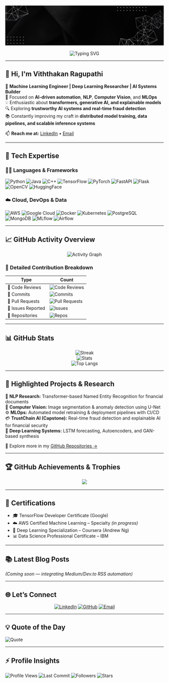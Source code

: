<!-- 🎯 Personal Banner -->
![github-banner](https://github.com/RViththakan/RViththakan/blob/main/Black%20and%20Yellow%20Web%20Developer%20LinkedIn%20Banner.png)

<div align="center">
  
![Typing SVG](https://readme-typing-svg.herokuapp.com?font=Fira+Code&weight=700&pause=1000&color=8B5CF6&vCenter=true&random=false&width=500&lines=Machine+Learning+Engineer;Deep+Learning+Researcher;Java+Developer;AI+System+Architect;Building+Trustworthy+AI)

</div>

---

## 👋 **Hi, I'm Viththakan Ragupathi**

🚀 **Machine Learning Engineer | Deep Learning Researcher | AI Systems Builder**  
🎯 Focused on **AI-driven automation**, **NLP**, **Computer Vision**, and **MLOps**  
💡 Enthusiastic about **transformers, generative AI, and explainable models**  
🔍 Exploring **trustworthy AI systems and real-time fraud detection**  
📚 Constantly improving my craft in **distributed model training, data pipelines, and scalable inference systems**  

📫 **Reach me at:** [LinkedIn](https://www.linkedin.com/in/rviththakan/) • [Email](mailto:r.viththakan@hotmail.com)  

---

## 🧠 **Tech Expertise**
### 👨‍💻 **Languages & Frameworks**
![Python](https://img.shields.io/badge/Python-3670A0?style=for-the-badge&logo=python&logoColor=ffdd54)
![Java](https://img.shields.io/badge/Java-ED8B00?style=for-the-badge&logo=openjdk&logoColor=white)
![C++](https://img.shields.io/badge/C++-00599C?style=for-the-badge&logo=c%2B%2B&logoColor=white)
![TensorFlow](https://img.shields.io/badge/TensorFlow-FF6F00?style=for-the-badge&logo=tensorflow&logoColor=white)
![PyTorch](https://img.shields.io/badge/PyTorch-EE4C2C?style=for-the-badge&logo=pytorch&logoColor=white)
![FastAPI](https://img.shields.io/badge/FastAPI-009688?style=for-the-badge&logo=fastapi&logoColor=white)
![Flask](https://img.shields.io/badge/Flask-000000?style=for-the-badge&logo=flask&logoColor=white)
![OpenCV](https://img.shields.io/badge/OpenCV-27338e?style=for-the-badge&logo=opencv&logoColor=white)
![HuggingFace](https://img.shields.io/badge/HuggingFace-FED141?style=for-the-badge&logo=huggingface&logoColor=black)

### ☁️ **Cloud, DevOps & Data**
![AWS](https://img.shields.io/badge/AWS-%23FF9900.svg?style=for-the-badge&logo=amazon-aws&logoColor=white)
![Google Cloud](https://img.shields.io/badge/Google%20Cloud-4285F4?style=for-the-badge&logo=google-cloud&logoColor=white)
![Docker](https://img.shields.io/badge/Docker-2CA5E0?style=for-the-badge&logo=docker&logoColor=white)
![Kubernetes](https://img.shields.io/badge/Kubernetes-326ce5?style=for-the-badge&logo=kubernetes&logoColor=white)
![PostgreSQL](https://img.shields.io/badge/PostgreSQL-336791?style=for-the-badge&logo=postgresql&logoColor=white)
![MongoDB](https://img.shields.io/badge/MongoDB-47A248?style=for-the-badge&logo=mongodb&logoColor=white)
![MLflow](https://img.shields.io/badge/MLflow-0194E2?style=for-the-badge&logo=mlflow&logoColor=white)
![Airflow](https://img.shields.io/badge/Apache%20Airflow-017CEE?style=for-the-badge&logo=apache-airflow&logoColor=white)

---

## 📈 **GitHub Activity Overview**
<div align="center">

![Activity Graph](https://github-readme-activity-graph.vercel.app/graph?username=RViththakan&bg_color=000000&color=8B5CF6&line=FF007F&point=FFFFFF&area=true&hide_border=true)

</div>

### 🧩 **Detailed Contribution Breakdown**
| **Type** | **Count** |
|-----------|------------|
| 💬 Code Reviews | ![Code Reviews](https://badgen.net/badge/Code%20Reviews/Active/purple) |
| 🔨 Commits | ![Commits](https://badgen.net/github/commits/RViththakan?color=orange) |
| 🚀 Pull Requests | ![Pull Requests](https://badgen.net/github/prs/RViththakan/open?color=blue) |
| 🧠 Issues Reported | ![Issues](https://badgen.net/github/issues/RViththakan?color=green) |
| 🧩 Repositories | ![Repos](https://badgen.net/github/repos/RViththakan?color=yellow) |

---

## 📊 **GitHub Stats**
<div align="center">
  
![Streak](http://github-readme-streak-stats.herokuapp.com?user=RViththakan&theme=radical&hide_border=true)  
![Stats](https://github-readme-stats.vercel.app/api?username=RViththakan&theme=radical&hide_border=true&show_icons=true&count_private=true)  
![Top Langs](https://github-readme-stats.vercel.app/api/top-langs/?username=RViththakan&layout=compact&hide_border=true&theme=radical)

</div>

---

## 🚀 **Highlighted Projects & Research**
🔬 **NLP Research:** Transformer-based Named Entity Recognition for financial documents  
📸 **Computer Vision:** Image segmentation & anomaly detection using U-Net  
⚙️ **MLOps:** Automated model retraining & deployment pipelines with CI/CD  
💳 **TrustChain AI (Capstone):** Real-time fraud detection and explainable AI for financial security  
🧬 **Deep Learning Systems:** LSTM forecasting, Autoencoders, and GAN-based synthesis  

🔗 Explore more in my [GitHub Repositories →](https://github.com/RViththakan?tab=repositories)

---

## 🏆 **GitHub Achievements & Trophies**
<div align="center">
  
![](https://github-profile-trophy.vercel.app/?username=RViththakan&theme=radical&no-frame=true&margin-w=10)

</div>

---

## 🧩 **Certifications**
- 🎓 TensorFlow Developer Certificate (Google)
- ☁️ AWS Certified Machine Learning – Specialty *(in progress)*
- 🤖 Deep Learning Specialization – Coursera (Andrew Ng)
- 📊 Data Science Professional Certificate – IBM

---

## 📚 **Latest Blog Posts**
*(Coming soon — integrating Medium/Dev.to RSS automation)*

---

## 🌐 **Let’s Connect**
<div align="center">

[![LinkedIn](https://img.shields.io/badge/LinkedIn-0077B5.svg?style=for-the-badge&logo=linkedin&logoColor=white)](https://linkedin.com/in/rviththakan)
[![GitHub](https://img.shields.io/badge/GitHub-181717.svg?style=for-the-badge&logo=github&logoColor=white)](https://github.com/RViththakan)
[![Email](https://img.shields.io/badge/Email-D14836?style=for-the-badge&logo=gmail&logoColor=white)](mailto:r.viththakan@hotmail.com)

</div>

---

## 💡 **Quote of the Day**
![Quote](https://quotes-github-readme.vercel.app/api?type=horizontal&theme=radical)

---

## ⚡ **Profile Insights**
![Profile Views](https://komarev.com/ghpvc/?username=RViththakan&color=8B5CF6&style=flat-square)
![Last Commit](https://img.shields.io/github/last-commit/RViththakan/RViththakan?style=flat-square&color=FF007F)
![Followers](https://img.shields.io/github/followers/RViththakan?style=flat-square&color=blue)
![Stars](https://img.shields.io/github/stars/RViththakan?style=flat-square&color=yellow)
